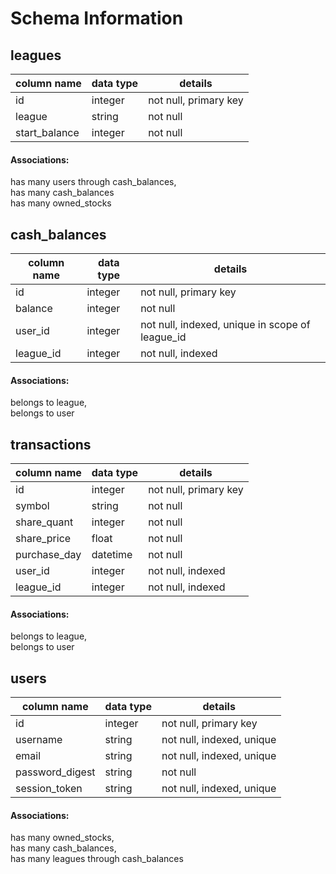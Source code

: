 # Schema Information

## leagues
column name    | data type | details
---------------|-----------|-----------------------
id             | integer   | not null, primary key
league         | string    | not null
start_balance  | integer   | not null

#### Associations:
has many users through cash_balances, <br>
has many cash_balances <br>
has many owned_stocks


## cash_balances
column name | data type | details
------------|-----------|-----------------------
id          | integer   | not null, primary key
balance     | integer   | not null
user_id     | integer   | not null, indexed, unique in scope of league_id
league_id   | integer   | not null, indexed

#### Associations:
belongs to league, <br>
belongs to user


## transactions
column name  | data type | details
-------------|-----------|-----------------------
id           | integer   | not null, primary key
symbol       | string    | not null
share_quant  | integer   | not null
share_price  | float     | not null
purchase_day | datetime  | not null
user_id      | integer   | not null, indexed
league_id    | integer   | not null, indexed

#### Associations:
belongs to league, <br>
belongs to user


## users
column name     | data type | details
----------------|-----------|-----------------------
id              | integer   | not null, primary key
username        | string    | not null, indexed, unique
email           | string    | not null, indexed, unique
password_digest | string    | not null
session_token   | string    | not null, indexed, unique

#### Associations:
has many owned_stocks, <br>
has many cash_balances, <br>
has many leagues through cash_balances
